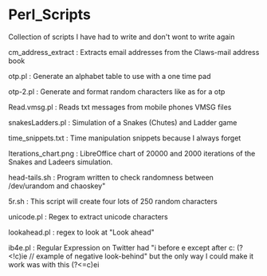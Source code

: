 # Perl_Scripts
Collection of scripts I have had to write and don't wont to write again


cm_address_extract : Extracts email addresses from the Claws-mail address book

otp.pl : Generate an alphabet table to use with a one time pad

otp-2.pl : Generate and format random characters like as for a otp

Read.vmsg.pl : Reads txt messages from mobile phones VMSG files

snakesLadders.pl : Simulation of a Snakes (Chutes) and Ladder game

time_snippets.txt : Time manipulation snippets because I always forget

Iterations_chart.png : LibreOffice chart of 20000 and 2000 iterations of the Snakes and Ladeers simulation.

head-tails.sh : Program written to check randomness between /dev/urandom and chaoskey"

5r.sh : This script will create four lots of 250 random characters

unicode.pl : Regex to extract unicode characters

lookahead.pl : regex to look at "Look ahead"

ib4e.pl : Regular Expression on Twitter had "i before e except after c: (?<!c)ie // example of negative look-behind"
          but the only way I could make it work was with this (?<=c)ei
